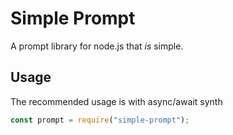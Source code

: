 # Simple Prompt

A prompt library for node.js that *is* simple.

## Usage

The recommended usage is with async/await synth
```js
const prompt = require("simple-prompt");


```